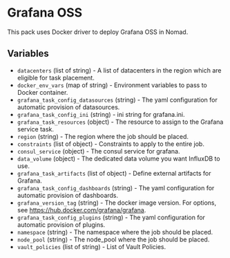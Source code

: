 # Grafana OSS

This pack uses Docker driver to deploy Grafana OSS in Nomad.

## Variables

- `datacenters` (list of string) - A list of datacenters in the region which are eligible for task placement.
- `docker_env_vars` (map of string) - Environment variables to pass to Docker container.
- `grafana_task_config_datasources` (string) - The yaml configuration for automatic provision of datasources.
- `grafana_task_config_ini` (string) - ini string for grafana.ini.
- `grafana_task_resources` (object) - The resource to assign to the Grafana service task.
- `region` (string) - The region where the job should be placed.
- `constraints` (list of object) - Constraints to apply to the entire job.
- `consul_service` (object) - The consul service for grafana.
- `data_volume` (object) - The dedicated data volume you want InfluxDB to use.
- `grafana_task_artifacts` (list of object) - Define external artifacts for Grafana.
- `grafana_task_config_dashboards` (string) - The yaml configuration for automatic provision of dashboards.
- `grafana_version_tag` (string) - The docker image version. For options, see https://hub.docker.com/grafana/grafana.
- `grafana_task_config_plugins` (string) - The yaml configuration for automatic provision of plugins.
- `namespace` (string) - The namespace where the job should be placed.
- `node_pool` (string) - The node_pool where the job should be placed.
- `vault_policies` (list of string) - List of Vault Policies.
